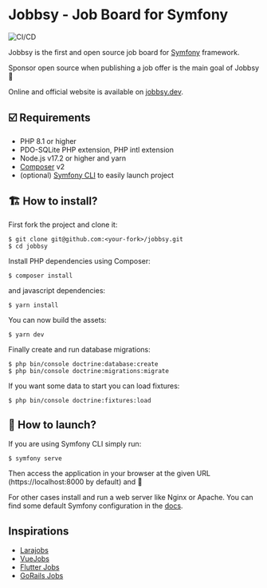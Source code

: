 # Jobbsy - Job Board for Symfony

![CI/CD](https://github.com/jobbsy-dev/jobbsy/actions/workflows/tests-build.yaml/badge.svg?branch=main)

Jobbsy is the first and open source job board for [Symfony](https://symfony.com) framework.

Sponsor open source when publishing a job offer is the main goal of Jobbsy 💙

Online and official website is available on [jobbsy.dev](https://jobbsy.dev).

## ☑️ Requirements

- PHP 8.1 or higher
- PDO-SQLite PHP extension, PHP intl extension
- Node.js v17.2 or higher and yarn
- [Composer](https://getcomposer.org) v2
- (optional) [Symfony CLI](https://symfony.com/download) to easily launch project

## 🏗 How to install?

First fork the project and clone it:

```
$ git clone git@github.com:<your-fork>/jobbsy.git
$ cd jobbsy
```

Install PHP dependencies using Composer:

```
$ composer install
```

and javascript dependencies:

```
$ yarn install
```

You can now build the assets:

```
$ yarn dev
```

Finally create and run database migrations:

```
$ php bin/console doctrine:database:create
$ php bin/console doctrine:migrations:migrate
```

If you want some data to start you can load fixtures:

```
$ php bin/console doctrine:fixtures:load
```

## 🚀 How to launch?

If you are using Symfony CLI simply run:

```
$ symfony serve
```

Then access the application in your browser at the given URL (https://localhost:8000 by default) and 🎉

For other cases install and run a web server like Nginx or Apache. You can find some default Symfony configuration in the [docs](https://symfony.com/doc/current/setup/web_server_configuration.html).

## Inspirations

- [Larajobs](https://larajobs.com)
- [VueJobs](https://vuejobs.com)
- [Flutter Jobs](https://flutterjobs.info)
- [GoRails Jobs](https://jobs.gorails.com)
